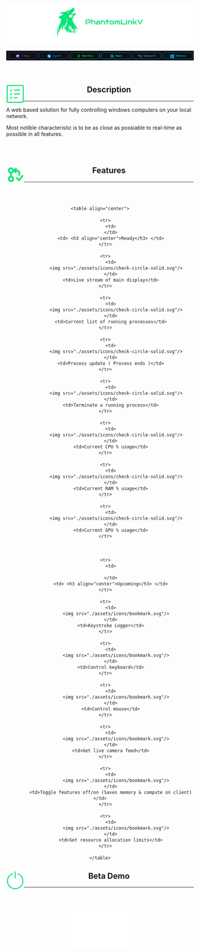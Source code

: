 <div>
    <img src="./assets/icons/PantomLinkVTitle-1.png"/>
</div>
<br>
<div>
    <img src="./assets/icons/PhantomLinkV-Tech-Stack.png"/>
</div>

<br>
<br>

<div>
    <img src="./assets/icons/check-list.svg" align="left"/> <h2 align="center">Description</h2>
</div>
<hr>
<div>
    <p>A web based solution for fully controlling windows computers on your local network.</p>
    <p>Most notible characteristic is to be as close as possiable to real-time as possible in all features.</p>
</div>

<br>
<br>

<div>
    <img src="./assets/icons/feature.svg" align="left"/> <h2 align="center">Features</h2>
</div>

<hr/>
<br>
<br>


<div align="center">

    <table align="center">
        
        <tr>
            <td>
            </td>
            <td> <h3 align="center">Ready</h3> </td>
        </tr>

        <tr>
            <td>
                <img src="./assets/icons/check-circle-solid.svg"/>
            </td>
            <td>Live stream of main display</td>
        </tr>

        <tr>
            <td>
                <img src="./assets/icons/check-circle-solid.svg"/>
            </td>
            <td>Current list of running processes</td>
        </tr>

        <tr>
            <td>
                <img src="./assets/icons/check-circle-solid.svg"/>
            </td>
            <td>Process update ( Process ends )</td>
        </tr>

        <tr>
            <td>
                <img src="./assets/icons/check-circle-solid.svg"/>
            </td>
            <td>Terminate a running process</td>
        </tr>

        <tr>
            <td>
                <img src="./assets/icons/check-circle-solid.svg"/>
            </td>
            <td>Current CPU % usage</td>
        </tr>

        <tr>
            <td>
                <img src="./assets/icons/check-circle-solid.svg"/>
            </td>
            <td>Current RAM % usage</td>
        </tr>

        <tr>
            <td>
                <img src="./assets/icons/check-circle-solid.svg"/>
            </td>
            <td>Current GPU % usage</td>
        </tr>



        <tr>
            <td>
                
            </td>
            <td> <h3 align="center">Upcoming</h3> </td>
        </tr>

        <tr>
            <td>
                <img src="./assets/icons/bookmark.svg"/>
            </td>
            <td>Keystroke Logger</td>
        </tr>

        <tr>
            <td>
                <img src="./assets/icons/bookmark.svg"/>
            </td>
            <td>Control keyboard</td>
        </tr>

        <tr>
            <td>
                <img src="./assets/icons/bookmark.svg"/>
            </td>
            <td>Control mouse</td>
        </tr>

        <tr>
            <td>
                <img src="./assets/icons/bookmark.svg"/>
            </td>
            <td>Get live camera feed</td>
        </tr>

        <tr>
            <td>
                <img src="./assets/icons/bookmark.svg"/>
            </td>
            <td>Toggle features off/on (Saves memory & compute on client)</td>
        </tr>

        <tr>
            <td>
                <img src="./assets/icons/bookmark.svg"/>
            </td>
            <td>Set resource allocation limits</td>
        </tr>

    </table>
</div>
<div>

<div>
    <img src="./assets/icons/on.svg" align="left"/> <h2 align="center">Beta Demo</h2>
</div>
<hr/>
<br>
<br>

<div align="center">
    <img src="./assets/icons/coming-soon.gif"/>
</div>